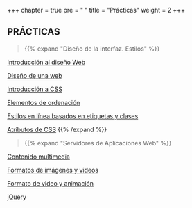 +++
chapter = true
pre = "<b> </b>"
title = "Prácticas"
weight = 2
+++

## PRÁCTICAS

> {{% expand "Diseño de la interfaz. Estilos" %}}

[Introducción al diseño Web](pac1)

[Diseño de una web](pac2)

[Introducción a CSS](pac3)

[Elementos de ordenación](pac4)

[Estilos en línea basados en etiquetas y clases](pac5)

[Atributos de CSS](pac6)
{{% /expand %}}

> {{% expand "Servidores de Aplicaciones Web" %}}

[Contenido multimedia](pac7)

[Formatos de imágenes y videos](pac8)

[Formato de video y animación](pac9)

[jQuery](pac10)